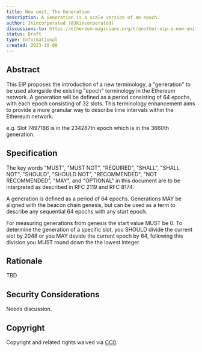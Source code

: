 ```yaml
---
title: New unit, The Generation
description: A Generation is a scale version of an epoch.
author: JKincorperated (@JKincorperated)
discussions-to: https://ethereum-magicians.org/t/another-eip-a-new-unit-the-generation/16024
status: Draft
type: Informational
created: 2023-10-08
---
```


## Abstract

This EIP proposes the introduction of a new terminology, a "generation" to be used alongside the existing "epoch" terminology in the Ethereum network. A generation will be defined as a period consisting of 64 epochs, with each epoch consisting of 32 slots. This terminology enhancement aims to provide a more granular way to describe time intervals within the Ethereum network.

e.g. Slot 7497186 is in the 234287th epoch which is in the 3660th generation.

## Specification

The key words "MUST", "MUST NOT", "REQUIRED", "SHALL", "SHALL NOT", "SHOULD", "SHOULD NOT", "RECOMMENDED", "NOT RECOMMENDED", "MAY", and "OPTIONAL" in this document are to be interpreted as described in RFC 2119 and RFC 8174.

A generation is defined as a period of 64 epochs. Generations MAY be aligned with the beacon chain genesis, but can be used as a term to describe any sequential 64 epochs with any start epoch.

For measuring generations from genesis the start value MUST be 0. To determine the generation of a specific slot, you SHOULD divide the current slot by 2048 or you MAY devide the current epoch by 64, following this division you MUST round down the the lowest integer.


## Rationale

TBD

## Security Considerations

Needs discussion.

## Copyright

Copyright and related rights waived via [CC0](../LICENSE.md).

